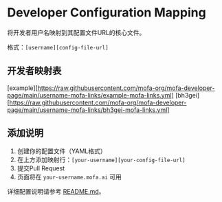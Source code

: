 # Developer Configuration Mapping

将开发者用户名映射到其配置文件URL的核心文件。

格式：`[username][config-file-url]`

## 开发者映射表

[example][https://raw.githubusercontent.com/mofa-org/mofa-developer-page/main/username-mofa-links/example-mofa-links.yml]
[bh3gei][https://raw.githubusercontent.com/mofa-org/mofa-developer-page/main/username-mofa-links/bh3gei-mofa-links.yml]

## 添加说明

1. 创建你的配置文件（YAML格式）
2. 在上方添加映射行：`[your-username][your-config-file-url]`  
3. 提交Pull Request
4. 页面将在 `your-username.mofa.ai` 可用

详细配置说明请参考 [README.md](README.md)。
